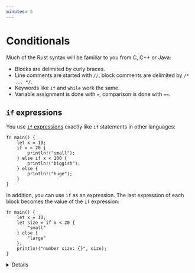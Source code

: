 ```yaml
---
minutes: 5
---
```


# Conditionals

Much of the Rust syntax will be familiar to you from C, C++ or Java:

- Blocks are delimited by curly braces.
- Line comments are started with `//`, block comments are delimited by
  `/* ... */`.
- Keywords like `if` and `while` work the same.
- Variable assignment is done with `=`, comparison is done with `==`.

## `if` expressions

You use
[`if` expressions](https://doc.rust-lang.org/reference/expressions/if-expr.html#if-expressions)
exactly like `if` statements in other languages:

```rust,editable
fn main() {
    let x = 10;
    if x < 20 {
        println!("small");
    } else if x < 100 {
        println!("biggish");
    } else {
        println!("huge");
    }
}
```

In addition, you can use `if` as an expression. The last expression of each
block becomes the value of the `if` expression:

```rust,editable
fn main() {
    let x = 10;
    let size = if x < 20 {
        "small"
    } else {
        "large"
    };
    println!("number size: {}", size);
}
```

<details>

Because `if` is an expression and must have a particular type, both of its
branch blocks must have the same type. Show what happens if you add `;` after
`"small"` in the second example.

When `if` is used in an expression, the expression must have a `;` to separate
it from the next statement. Remove the `;` before `println!` to see the compiler
error.

</details>
